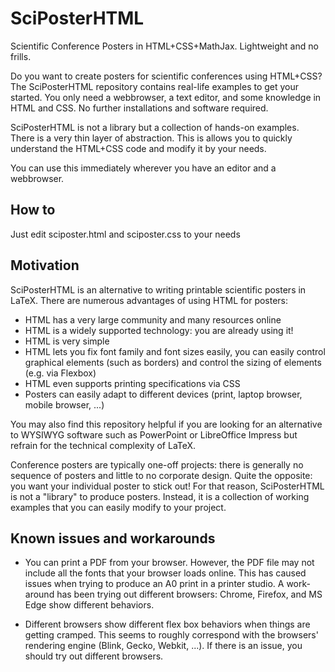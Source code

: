 # SciPosterHTML
Scientific Conference Posters in HTML+CSS+MathJax. Lightweight and no frills.

Do you want to create posters for scientific conferences using HTML+CSS? 
The SciPosterHTML repository contains real-life examples to get your started. 
You only need a webbrowser, a text editor, and some knowledge in HTML and CSS. 
No further installations and software required.

SciPosterHTML is not a library but a collection of hands-on examples. 
There is a very thin layer of abstraction. 
This is allows you to quickly understand the HTML+CSS code and modify it by your needs.

You can use this immediately wherever you have an editor and a webbrowser.

## How to 
Just edit sciposter.html and sciposter.css to your needs

## Motivation
SciPosterHTML is an alternative to writing printable scientific posters in LaTeX. 
There are numerous advantages of using HTML for posters:

- HTML has a very large community and many resources online
- HTML is a widely supported technology: you are already using it!
- HTML is very simple 
- HTML lets you fix font family and font sizes easily, you can easily control graphical elements (such as borders) and control the sizing of elements (e.g. via Flexbox)
- HTML even supports printing specifications via CSS
- Posters can easily adapt to different devices (print, laptop browser, mobile browser, ...)

You may also find this repository helpful if you are looking for an alternative to WYSIWYG software such as PowerPoint or LibreOffice Impress but refrain for the technical complexity of LaTeX. 

Conference posters are typically one-off projects:
there is generally no sequence of posters and little to no corporate design. 
Quite the opposite: you want your individual poster to stick out!
For that reason, SciPosterHTML is not a "library" to produce posters.
Instead, it is a collection of working examples that you can easily modify to your project.


## Known issues and workarounds

- You can print a PDF from your browser. 
However, the PDF file may not include all the fonts that your browser loads online. 
This has caused issues when trying to produce an A0 print in a printer studio. 
A work-around has been trying out different browsers: 
Chrome, Firefox, and MS Edge show different behaviors.

- Different browsers show different flex box behaviors when things are getting cramped. 
This seems to roughly correspond with the browsers' rendering engine (Blink, Gecko, Webkit, ...).
If there is an issue, you should try out different browsers. 
